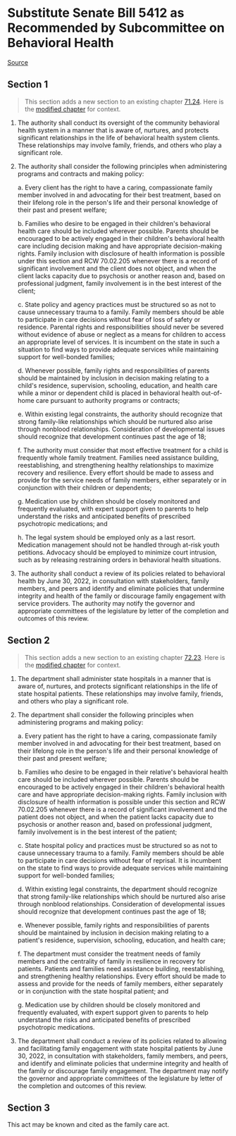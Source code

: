 # Substitute Senate Bill 5412 as Recommended by Subcommittee on Behavioral Health

[Source](http://lawfilesext.leg.wa.gov/biennium/2021-22/Xml/Bills/Senate%20Bills/5412-S.xml)
## Section 1
> This section adds a new section to an existing chapter [71.24](/rcw/71_mental_illness/71.24_community_behavioral_health_services_act.md). Here is the [modified chapter](rcw/71_mental_illness/71.24_community_behavioral_health_services_act.md) for context.

1. The authority shall conduct its oversight of the community behavioral health system in a manner that is aware of, nurtures, and protects significant relationships in the life of behavioral health system clients. These relationships may involve family, friends, and others who play a significant role.

2. The authority shall consider the following principles when administering programs and contracts and making policy:

    a. Every client has the right to have a caring, compassionate family member involved in and advocating for their best treatment, based on their lifelong role in the person's life and their personal knowledge of their past and present welfare;

    b. Families who desire to be engaged in their children's behavioral health care should be included wherever possible. Parents should be encouraged to be actively engaged in their children's behavioral health care including decision making and have appropriate decision-making rights. Family inclusion with disclosure of health information is possible under this section and RCW 70.02.205 whenever there is a record of significant involvement and the client does not object, and when the client lacks capacity due to psychosis or another reason and, based on professional judgment, family involvement is in the best interest of the client;

    c. State policy and agency practices must be structured so as not to cause unnecessary trauma to a family. Family members should be able to participate in care decisions without fear of loss of safety or residence. Parental rights and responsibilities should never be severed without evidence of abuse or neglect as a means for children to access an appropriate level of services. It is incumbent on the state in such a situation to find ways to provide adequate services while maintaining support for well-bonded families;

    d. Whenever possible, family rights and responsibilities of parents should be maintained by inclusion in decision making relating to a child's residence, supervision, schooling, education, and health care while a minor or dependent child is placed in behavioral health out-of-home care pursuant to authority programs or contracts;

    e. Within existing legal constraints, the authority should recognize that strong family-like relationships which should be nurtured also arise through nonblood relationships. Consideration of developmental issues should recognize that development continues past the age of 18;

    f. The authority must consider that most effective treatment for a child is frequently whole family treatment. Families need assistance building, reestablishing, and strengthening healthy relationships to maximize recovery and resilience. Every effort should be made to assess and provide for the service needs of family members, either separately or in conjunction with their children or dependents;

    g. Medication use by children should be closely monitored and frequently evaluated, with expert support given to parents to help understand the risks and anticipated benefits of prescribed psychotropic medications; and

    h. The legal system should be employed only as a last resort. Medication management should not be handled through at-risk youth petitions. Advocacy should be employed to minimize court intrusion, such as by releasing restraining orders in behavioral health situations.

3. The authority shall conduct a review of its policies related to behavioral health by June 30, 2022, in consultation with stakeholders, family members, and peers and identify and eliminate policies that undermine integrity and health of the family or discourage family engagement with service providers. The authority may notify the governor and appropriate committees of the legislature by letter of the completion and outcomes of this review.


## Section 2
> This section adds a new section to an existing chapter [72.23](/rcw/72_state_institutions/72.23_public_and_private_facilities_for_mentally_ill.md). Here is the [modified chapter](rcw/72_state_institutions/72.23_public_and_private_facilities_for_mentally_ill.md) for context.

1. The department shall administer state hospitals in a manner that is aware of, nurtures, and protects significant relationships in the life of state hospital patients. These relationships may involve family, friends, and others who play a significant role.

2. The department shall consider the following principles when administering programs and making policy:

    a. Every patient has the right to have a caring, compassionate family member involved in and advocating for their best treatment, based on their lifelong role in the person's life and their personal knowledge of their past and present welfare;

    b. Families who desire to be engaged in their relative's behavioral health care should be included wherever possible. Parents should be encouraged to be actively engaged in their children's behavioral health care and have appropriate decision-making rights. Family inclusion with disclosure of health information is possible under this section and RCW 70.02.205 whenever there is a record of significant involvement and the patient does not object, and when the patient lacks capacity due to psychosis or another reason and, based on professional judgment, family involvement is in the best interest of the patient;

    c. State hospital policy and practices must be structured so as not to cause unnecessary trauma to a family. Family members should be able to participate in care decisions without fear of reprisal. It is incumbent on the state to find ways to provide adequate services while maintaining support for well-bonded families;

    d. Within existing legal constraints, the department should recognize that strong family-like relationships which should be nurtured also arise through nonblood relationships. Consideration of developmental issues should recognize that development continues past the age of 18;

    e. Whenever possible, family rights and responsibilities of parents should be maintained by inclusion in decision making relating to a patient's residence, supervision, schooling, education, and health care;

    f. The department must consider the treatment needs of family members and the centrality of family in resilience in recovery for patients. Patients and families need assistance building, reestablishing, and strengthening healthy relationships. Every effort should be made to assess and provide for the needs of family members, either separately or in conjunction with the state hospital patient; and

    g. Medication use by children should be closely monitored and frequently evaluated, with expert support given to parents to help understand the risks and anticipated benefits of prescribed psychotropic medications.

3. The department shall conduct a review of its policies related to allowing and facilitating family engagement with state hospital patients by June 30, 2022, in consultation with stakeholders, family members, and peers, and identify and eliminate policies that undermine integrity and health of the family or discourage family engagement. The department may notify the governor and appropriate committees of the legislature by letter of the completion and outcomes of this review.


## Section 3
This act may be known and cited as the family care act.

